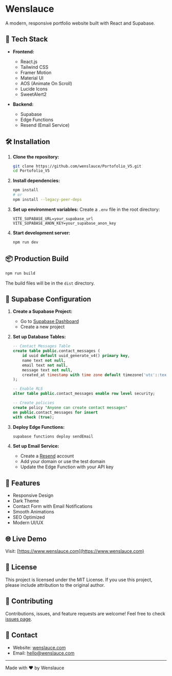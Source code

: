 # Wenslauce 
A modern, responsive portfolio website built with React and Supabase.

## 🚀 Tech Stack

- **Frontend:**
  - React.js
  - Tailwind CSS
  - Framer Motion
  - Material UI
  - AOS (Animate On Scroll)
  - Lucide Icons
  - SweetAlert2

- **Backend:**
  - Supabase
  - Edge Functions
  - Resend (Email Service)

## 🛠️ Installation

1. **Clone the repository:**
   ```bash
   git clone https://github.com/wenslauce/Portofolio_V5.git
   cd Portofolio_V5
   ```

2. **Install dependencies:**
   ```bash
   npm install
   # or
   npm install --legacy-peer-deps
   ```

3. **Set up environment variables:**
   Create a `.env` file in the root directory:
   ```env
   VITE_SUPABASE_URL=your_supabase_url
   VITE_SUPABASE_ANON_KEY=your_supabase_anon_key
   ```

4. **Start development server:**
   ```bash
   npm run dev
   ```

## 📦 Production Build

```bash
npm run build
```
The build files will be in the `dist` directory.

## 🔧 Supabase Configuration

1. **Create a Supabase Project:**
   - Go to [Supabase Dashboard](https://app.supabase.com)
   - Create a new project

2. **Set up Database Tables:**
   ```sql
   -- Contact Messages Table
   create table public.contact_messages (
       id uuid default uuid_generate_v4() primary key,
       name text not null,
       email text not null,
       message text not null,
       created_at timestamp with time zone default timezone('utc'::text, now()) not null
   );

   -- Enable RLS
   alter table public.contact_messages enable row level security;

   -- Create policies
   create policy "Anyone can create contact messages"
   on public.contact_messages for insert
   with check (true);
   ```

3. **Deploy Edge Functions:**
   ```bash
   supabase functions deploy sendEmail
   ```

4. **Set up Email Service:**
   - Create a [Resend](https://resend.com) account
   - Add your domain or use the test domain
   - Update the Edge Function with your API key

## 📝 Features

- Responsive Design
- Dark Theme
- Contact Form with Email Notifications
- Smooth Animations
- SEO Optimized
- Modern UI/UX

## 🌐 Live Demo

Visit: [https://www.wenslauce.com](https://www.wenslauce.com)

## 📄 License

This project is licensed under the MIT License. If you use this project, please include attribution to the original author.

## 🤝 Contributing

Contributions, issues, and feature requests are welcome! Feel free to check [issues page](https://github.com/wenslauce/Portofolio_V5/issues).

## 📧 Contact

- Website: [wenslauce.com](https://www.wenslauce.com)
- Email: hello@wenslauce.com

---
Made with ❤️ by Wenslauce